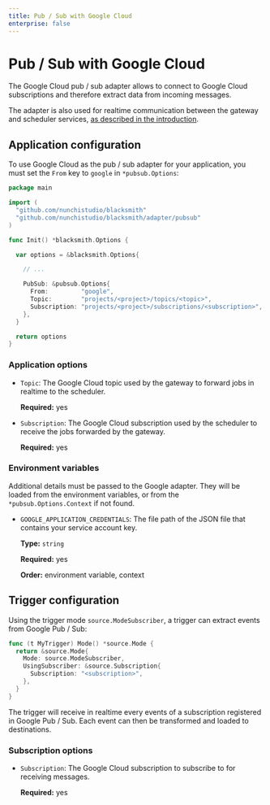 ```yaml
---
title: Pub / Sub with Google Cloud
enterprise: false
---
```


# Pub / Sub with Google Cloud

The Google Cloud pub / sub adapter allows to connect to Google Cloud subscriptions
and therefore extract data from incoming messages.

The adapter is also used for realtime communication between the gateway and scheduler
services, [as described in the introduction](/blacksmith/introduction/what/overview).

## Application configuration

To use Google Cloud as the pub / sub adapter for your application, you must set
the `From` key to `google` in `*pubsub.Options`:
```go
package main

import (
  "github.com/nunchistudio/blacksmith"
  "github.com/nunchistudio/blacksmith/adapter/pubsub"
)

func Init() *blacksmith.Options {

  var options = &blacksmith.Options{

    // ...

    PubSub: &pubsub.Options{
      From:         "google",
      Topic:        "projects/<project>/topics/<topic>",
      Subscription: "projects/<project>/subscriptions/<subscription>",
    },
  }

  return options
}
```

### Application options

- `Topic`: The Google Cloud topic used by the gateway to forward jobs in realtime
  to the scheduler.

  **Required:** yes

- `Subscription`: The Google Cloud subscription used by the scheduler to receive
  the jobs forwarded by the gateway.

  **Required:** yes

### Environment variables

Additional details must be passed to the Google adapter. They will be loaded from
the environment variables, or from the `*pubsub.Options.Context` if not found.

- `GOOGLE_APPLICATION_CREDENTIALS`: The file path of the JSON file that contains
  your service account key.
  
  **Type:** `string`

  **Required:** yes

  **Order:** environment variable, context

## Trigger configuration

Using the trigger mode `source.ModeSubscriber`, a trigger can extract events from
Google Pub / Sub:
```go
func (t MyTrigger) Mode() *source.Mode {
  return &source.Mode{
    Mode: source.ModeSubscriber,
    UsingSubscriber: &source.Subscription{
      Subscription: "<subscription>",
    },
  }
}
```

The trigger will receive in realtime every events of a subscription registered in
Google Pub / Sub. Each event can then be transformed and loaded to destinations.

### Subscription options

- `Subscription`: The Google Cloud subscription to subscribe to for receiving
  messages.

  **Required:** yes
